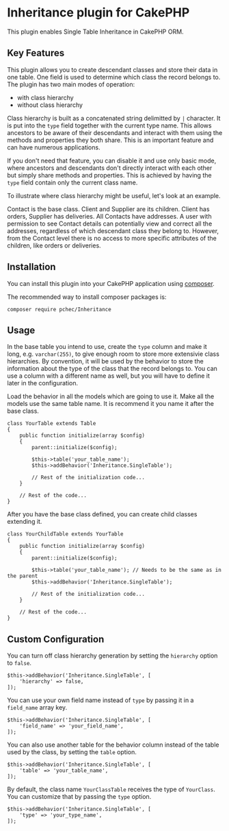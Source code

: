 # Inheritance plugin for CakePHP

This plugin enables Single Table Inheritance in CakePHP ORM.

## Key Features

This plugin allows you to create descendant classes and store their data in one table. One field is used to determine which class the record belongs to. The plugin has two main modes of operation:
- with class hierarchy
- without class hierarchy

Class hierarchy is built as a concatenated string delimitted by `|` character. It is put into the `type` field together with the current type name. This allows ancestors to be aware of their descendants and interact with them using the methods and properties they both share. This is an important feature and can have numerous applications.

If you don't need that feature, you can disable it and use only basic mode, where ancestors and descendants don't directly interact with each other but simply share methods and properties. This is achieved by having the `type` field contain only the current class name.

To illustrate where class hierarchy might be useful, let's look at an example.

Contact is the base class. Client and Supplier are its children. Client has orders, Supplier has deliveries. All Contacts have addresses. A user with permission to see Contact details can potentially view and correct all the addresses, regardless of which descendant class they belong to. However, from the Contact level there is no access to more specific attributes of the children, like orders or deliveries.

## Installation

You can install this plugin into your CakePHP application using [composer](http://getcomposer.org).

The recommended way to install composer packages is:

```
composer require pchec/Inheritance
```

## Usage

In the base table you intend to use, create the `type` column and make it long, e.g. `varchar(255)`, to give enough room to store more extensivie class hierarchies. By convention, it will be used by the behavior to store the information about the type of the class that the record belongs to. You can use a column with a different name as well, but you will have to define it later in the configuration.

Load the behavior in all the models which are going to use it. Make all the models use the same table name. It is recommend it you name it after the base class.

```
class YourTable extends Table
{
    public function initialize(array $config)
    {
        parent::initialize($config);

        $this->table('your_table_name');
        $this->addBehavior('Inheritance.SingleTable');

        // Rest of the initialization code...
    }

    // Rest of the code...
}
```

After you have the base class defined, you can create child classes extending it.

```
class YourChildTable extends YourTable
{
    public function initialize(array $config)
    {
        parent::initialize($config);

        $this->table('your_table_name'); // Needs to be the same as in the parent
        $this->addBehavior('Inheritance.SingleTable');

        // Rest of the initialization code...
    }

    // Rest of the code...
}
```

## Custom Configuration

You can turn off class hierarchy generation by setting the `hierarchy` option to `false`.
```
$this->addBehavior('Inheritance.SingleTable', [
	'hierarchy' => false,
]);
```

You can use your own field name instead of `type` by passing it in a `field_name` array key.

```
$this->addBehavior('Inheritance.SingleTable', [
	'field_name' => 'your_field_name',
]);
```

You can also use another table for the behavior column instead of the table used by the class, by setting the `table` option.

```
$this->addBehavior('Inheritance.SingleTable', [
	'table' => 'your_table_name',
]);
```

By default, the class name `YourClassTable` receives the type of `YourClass`. You can customize that by passing the `type` option.

```
$this->addBehavior('Inheritance.SingleTable', [
	'type' => 'your_type_name',
]);
```
